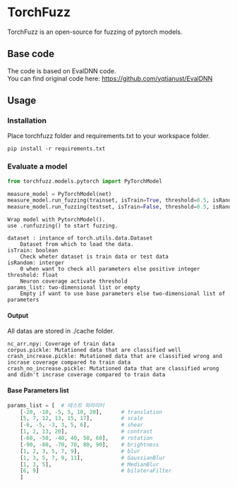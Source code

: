 # TorchFuzz

TorchFuzz is an open-source for fuzzing of pytorch models.

## Base code

The code is based on EvalDNN code.  
You can find original code here: https://github.com/yqtianust/EvalDNN

## Usage

### Installation

Place torchfuzz folder and requirements.txt to your workspace folder.

```
pip install -r requirements.txt
```

### Evaluate a model

```python
from torchfuzz.models.pytorch import PyTorchModel

measure_model = PyTorchModel(net)
measure_model.run_fuzzing(trainset, isTrain=True, threshold=0.5, isRandom=0)
measure_model.run_fuzzing(testset, isTrain=False, threshold=0.5, isRandom=0)
```

```
Wrap model with PytorchModel().  
use .runfuzzing() to start fuzzing.

dataset : instance of torch.utils.data.Dataset  
    Dataset from which to load the data.  
isTrain: boolean  
    Check wheter dataset is train data or test data  
isRandom: interger  
    0 when want to check all parameters else positive integer  
threshold: float  
    Neuron coverage activate threshold  
params_list: two-dimensional list or empty  
    Empty if want to use base parameters else two-dimensional list of parameters
```

#### Output
All datas are stored in ./cache folder.
```
nc_arr.npy: Coverage of train data  
corpus.pickle: Mutationed data that are classified well  
crash_increase.pickle: Mutationed data that are classified wrong and incrase coverage compared to train data  
crash_no_increase.pickle: Mutationed data that are classified wrong and didn't incrase coverage compared to train data
```

#### Base Parameters list
```python
params_list = [  # 테스트 파라미터
    [-20, -10, -5, 5, 10, 20],      # translation
    [5, 7, 12, 13, 15, 17],         # scale
    [-6, -5, -3, 3, 5, 6],          # shear
    [1, 2, 13, 20],                 # contrast
    [-60, -50, -40, 40, 50, 60],    # rotation
    [-90, -80, -70, 70, 80, 90],    # brightness
    [1, 2, 3, 5, 7, 9],             # blur
    [1, 3, 5, 7, 9, 11],            # GaussianBlur
    [1, 3, 5],                      # MedianBlur
    [6, 9]                          # bilateraFilter
    ]
```